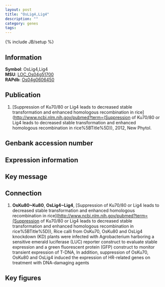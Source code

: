 ```yaml
---
layout: post
title: "OsLig4,Lig4"
description: ""
category: genes
tags: 
---
```

{% include JB/setup %}

## Information
__Symbol__: OsLig4,Lig4  
__MSU__: [LOC_Os04g51700](http://rice.plantbiology.msu.edu/cgi-bin/ORF_infopage.cgi?orf=LOC_Os04g51700)  
__RAPdb__: [Os04g0606450](http://rapdb.dna.affrc.go.jp/viewer/gbrowse_details/irgsp1?name=Os04g0606450)  

## Publication
1. [Suppression of Ku70/80 or Lig4 leads to decreased stable transformation and enhanced homologous recombination in rice](http://www.ncbi.nlm.nih.gov/pubmed?term=(Suppression of Ku70/80 or Lig4 leads to decreased stable transformation and enhanced homologous recombination in rice%5BTitle%5D)), 2012, New Phytol.

## Genbank accession number

## Expression information

## Key message

## Connection
1. __OsKu80~Ku80__, __OsLig4~Lig4__, [Suppression of Ku70/80 or Lig4 leads to decreased stable transformation and enhanced homologous recombination in rice](http://www.ncbi.nlm.nih.gov/pubmed?term=(Suppression of Ku70/80 or Lig4 leads to decreased stable transformation and enhanced homologous recombination in rice%5BTitle%5D)),  Rice calli from OsKu70, OsKu80 and OsLig4 knockdown (KD) plants were infected with Agrobacterium harboring a sensitive emerald luciferase (LUC) reporter construct to evaluate stable expression and a green fluorescent protein (GFP) construct to monitor transient expression of T-DNA, In addition, suppression of OsKu70, OsKu80 and OsLig4 induced the expression of HR-related genes on treatment with DNA-damaging agents

## Key figures


